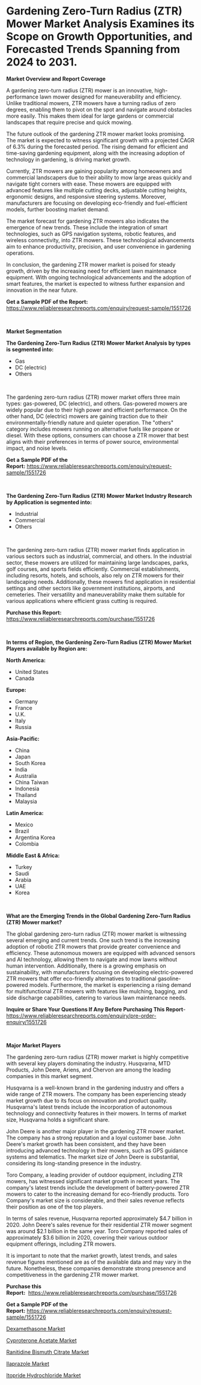 <p><h1>Gardening Zero-Turn Radius (ZTR) Mower Market Analysis Examines its Scope on Growth Opportunities, and Forecasted Trends Spanning from 2024 to 2031.</h1></p><p><strong>Market Overview and Report Coverage</strong></p>
<p><p>A gardening zero-turn radius (ZTR) mower is an innovative, high-performance lawn mower designed for maneuverability and efficiency. Unlike traditional mowers, ZTR mowers have a turning radius of zero degrees, enabling them to pivot on the spot and navigate around obstacles more easily. This makes them ideal for large gardens or commercial landscapes that require precise and quick mowing.</p><p>The future outlook of the gardening ZTR mower market looks promising. The market is expected to witness significant growth with a projected CAGR of 6.3% during the forecasted period. The rising demand for efficient and time-saving gardening equipment, along with the increasing adoption of technology in gardening, is driving market growth.</p><p>Currently, ZTR mowers are gaining popularity among homeowners and commercial landscapers due to their ability to mow large areas quickly and navigate tight corners with ease. These mowers are equipped with advanced features like multiple cutting decks, adjustable cutting heights, ergonomic designs, and responsive steering systems. Moreover, manufacturers are focusing on developing eco-friendly and fuel-efficient models, further boosting market demand.</p><p>The market forecast for gardening ZTR mowers also indicates the emergence of new trends. These include the integration of smart technologies, such as GPS navigation systems, robotic features, and wireless connectivity, into ZTR mowers. These technological advancements aim to enhance productivity, precision, and user convenience in gardening operations.</p><p>In conclusion, the gardening ZTR mower market is poised for steady growth, driven by the increasing need for efficient lawn maintenance equipment. With ongoing technological advancements and the adoption of smart features, the market is expected to witness further expansion and innovation in the near future.</p></p>
<p><strong>Get a Sample PDF of the Report:</strong> <a href="https://www.reliableresearchreports.com/enquiry/request-sample/1551726">https://www.reliableresearchreports.com/enquiry/request-sample/1551726</a></p>
<p>&nbsp;</p>
<p><strong>Market Segmentation</strong></p>
<p><strong>The Gardening Zero-Turn Radius (ZTR) Mower Market Analysis by types is segmented into:</strong></p>
<p><ul><li>Gas</li><li>DC (electric)</li><li>Others</li></ul></p>
<p>&nbsp;</p>
<p><p>The gardening zero-turn radius (ZTR) mower market offers three main types: gas-powered, DC (electric), and others. Gas-powered mowers are widely popular due to their high power and efficient performance. On the other hand, DC (electric) mowers are gaining traction due to their environmentally-friendly nature and quieter operation. The "others" category includes mowers running on alternative fuels like propane or diesel. With these options, consumers can choose a ZTR mower that best aligns with their preferences in terms of power source, environmental impact, and noise levels.</p></p>
<p><strong>Get a Sample PDF of the Report:</strong>&nbsp;<a href="https://www.reliableresearchreports.com/enquiry/request-sample/1551726">https://www.reliableresearchreports.com/enquiry/request-sample/1551726</a></p>
<p>&nbsp;</p>
<p><strong>The Gardening Zero-Turn Radius (ZTR) Mower Market Industry Research by Application is segmented into:</strong></p>
<p><ul><li>Industrial</li><li>Commercial</li><li>Others</li></ul></p>
<p>&nbsp;</p>
<p><p>The gardening zero-turn radius (ZTR) mower market finds application in various sectors such as industrial, commercial, and others. In the industrial sector, these mowers are utilized for maintaining large landscapes, parks, golf courses, and sports fields efficiently. Commercial establishments, including resorts, hotels, and schools, also rely on ZTR mowers for their landscaping needs. Additionally, these mowers find application in residential settings and other sectors like government institutions, airports, and cemeteries. Their versatility and maneuverability make them suitable for various applications where efficient grass cutting is required.</p></p>
<p><strong>Purchase this Report:</strong>&nbsp; <a href="https://www.reliableresearchreports.com/purchase/1551726">https://www.reliableresearchreports.com/purchase/1551726</a></p>
<p>&nbsp;</p>
<p><strong>In terms of Region, the Gardening Zero-Turn Radius (ZTR) Mower Market Players available by Region are:</strong></p>
<p>
    <p> <strong> North America: </strong>
        <ul>
            <li>United States</li>
            <li>Canada</li>
        </ul>
        </p> 
    <p> <strong> Europe: </strong>
        <ul>
            <li>Germany</li>
            <li>France</li>
            <li>U.K.</li>
            <li>Italy</li>
            <li>Russia</li>
        </ul>
        </p> 
    <p> <strong> Asia-Pacific: </strong>
        <ul>
            <li>China</li>
            <li>Japan</li>
            <li>South Korea</li>
            <li>India</li>
            <li>Australia</li>
            <li>China Taiwan</li>
            <li>Indonesia</li>
            <li>Thailand</li>
            <li>Malaysia</li>
        </ul>
        </p> 
    <p> <strong> Latin America: </strong>
        <ul>
            <li>Mexico</li>
            <li>Brazil</li>
            <li>Argentina Korea</li>
            <li>Colombia</li>
        </ul>
        </p> 
    <p> <strong> Middle East & Africa: </strong>
        <ul>
            <li>Turkey</li>
            <li>Saudi</li>
            <li>Arabia</li>
            <li>UAE</li>
            <li>Korea</li>
        </ul>
    </p>
    </p>
<p>&nbsp;</p>
<p><strong>What are the Emerging Trends in the Global Gardening Zero-Turn Radius (ZTR) Mower market?</strong></p>
<p><p>The global gardening zero-turn radius (ZTR) mower market is witnessing several emerging and current trends. One such trend is the increasing adoption of robotic ZTR mowers that provide greater convenience and efficiency. These autonomous mowers are equipped with advanced sensors and AI technology, allowing them to navigate and mow lawns without human intervention. Additionally, there is a growing emphasis on sustainability, with manufacturers focusing on developing electric-powered ZTR mowers that offer eco-friendly alternatives to traditional gasoline-powered models. Furthermore, the market is experiencing a rising demand for multifunctional ZTR mowers with features like mulching, bagging, and side discharge capabilities, catering to various lawn maintenance needs.</p></p>
<p><strong>Inquire or Share Your Questions If Any Before Purchasing This Report</strong>- <a href="https://www.reliableresearchreports.com/enquiry/pre-order-enquiry/1551726">https://www.reliableresearchreports.com/enquiry/pre-order-enquiry/1551726</a></p>
<p>&nbsp;</p>
<p><strong>Major Market Players</strong></p>
<p><p>The gardening zero-turn radius (ZTR) mower market is highly competitive with several key players dominating the industry. Husqvarna, MTD Products, John Deere, Ariens, and Chervon are among the leading companies in this market segment.</p><p>Husqvarna is a well-known brand in the gardening industry and offers a wide range of ZTR mowers. The company has been experiencing steady market growth due to its focus on innovation and product quality. Husqvarna's latest trends include the incorporation of autonomous technology and connectivity features in their mowers. In terms of market size, Husqvarna holds a significant share.</p><p>John Deere is another major player in the gardening ZTR mower market. The company has a strong reputation and a loyal customer base. John Deere's market growth has been consistent, and they have been introducing advanced technology in their mowers, such as GPS guidance systems and telematics. The market size of John Deere is substantial, considering its long-standing presence in the industry.</p><p>Toro Company, a leading provider of outdoor equipment, including ZTR mowers, has witnessed significant market growth in recent years. The company's latest trends include the development of battery-powered ZTR mowers to cater to the increasing demand for eco-friendly products. Toro Company's market size is considerable, and their sales revenue reflects their position as one of the top players.</p><p>In terms of sales revenue, Husqvarna reported approximately $4.7 billion in 2020. John Deere's sales revenue for their residential ZTR mower segment was around $2.1 billion in the same year. Toro Company reported sales of approximately $3.6 billion in 2020, covering their various outdoor equipment offerings, including ZTR mowers.</p><p>It is important to note that the market growth, latest trends, and sales revenue figures mentioned are as of the available data and may vary in the future. Nonetheless, these companies demonstrate strong presence and competitiveness in the gardening ZTR mower market.</p></p>
<p><strong>Purchase this Report:</strong>&nbsp;&nbsp;<a href="https://www.reliableresearchreports.com/purchase/1551726">https://www.reliableresearchreports.com/purchase/1551726</a></p>
<p></p>
<p><strong>Get a Sample PDF of the Report:</strong>&nbsp;<a href="https://www.reliableresearchreports.com/enquiry/request-sample/1551726">https://www.reliableresearchreports.com/enquiry/request-sample/1551726</a></p>
<p><p><a href="https://medium.com/@drakesporer988/decoding-dexamethasone-market-metrics-market-share-trends-and-growth-patterns-fbe65c198256">Dexamethasone Market</a></p><p><a href="https://medium.com/@drakesporer988/cyproterone-acetate-market-trends-and-market-analysis-forecasted-for-period-2023-2030-0400df8a3f21">Cyproterone Acetate Market</a></p><p><a href="https://medium.com/@drakesporer988/decoding-ranitidine-bismuth-citrate-market-metrics-market-share-trends-and-growth-patterns-564dd171397f">Ranitidine Bismuth Citrate Market</a></p><p><a href="https://medium.com/@drakesporer988/ilaprazole-market-size-market-outlook-and-market-forecast-2023-to-2030-bd73967e8544">Ilaprazole Market</a></p><p><a href="https://medium.com/@drakesporer988/itopride-hydrochloride-market-trends-and-market-analysis-forecasted-for-period-2023-2030-ea8d1f835523">Itopride Hydrochloride Market</a></p></p>